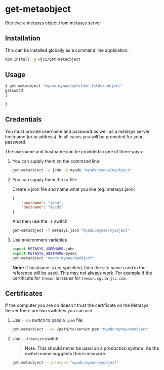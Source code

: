 # get-metaobject

Retrieve a metasys object from metasys server

## Installation

This can be installed globally as a command line application.

```bash
npm install -g @jci/get-metaobject
```

## Usage

```bash
$ get-metaobject "myadx:mynae/myfolder.folder.object"
password:
{

}
```

## Credentials

You must provide username and password as well as a metasys server
hostname (or ip address). In all cases you will be prompted
for your password.

The username and hostname can be provided in one of three ways:

1. You can supply them on the command line:

    ```bash
    get-metaobject -u john -h myadx "myadx:mynae/myobject"
    ```

2. You can supply them thru a file:

    Create a json file and name what you like (eg. metasys.json)

    ```json
    {
        "username": "john",
        "hostname": "myadx"
    }
    ```

    And then use the `-f` switch

    ```bash
    get-metaobject -f metasys.json "myadx:mynae/myobject"
    ```

3. Use environment variables

    ```bash
    export METASYS_USERNAME=john
    export METASYS_HOSTNAME=myadx
    get-metaobject "myadx:mynae/myobject"
    ```

    **Note:** If hostname is not specified, then the site name used in the reference will be used. This may not always work. For example if the certificate for `thesun` is issues for `thesun.cg.na.jci.com`.



## Certificates

If the computer you are on doesn't trust the certificate on the Metasys Server there are two switches you can use.

1. Use `--ca` switch to pass a `.pem` file.

    ```bash
    get-metaobject --ca /path/to/server.pem "myadx:mynae/myobject"
    ```
2. Use `--insecure` switch.

    > **Note: This should never be used on a production system.
    > As the switch name suggests this is insecure.**

    ```bash
    get-metaobject --insecure "myadx:mynae/myobject"
    ```


